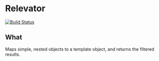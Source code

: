 # Relevator

[![Build Status](https://travis-ci.org/MYOB-Technology/relevator.svg?branch=master)](https://travis-ci.org/MYOB-Technology/relevator)

## What

Maps simple, nested objects to a template object, and returns the filtered results.
